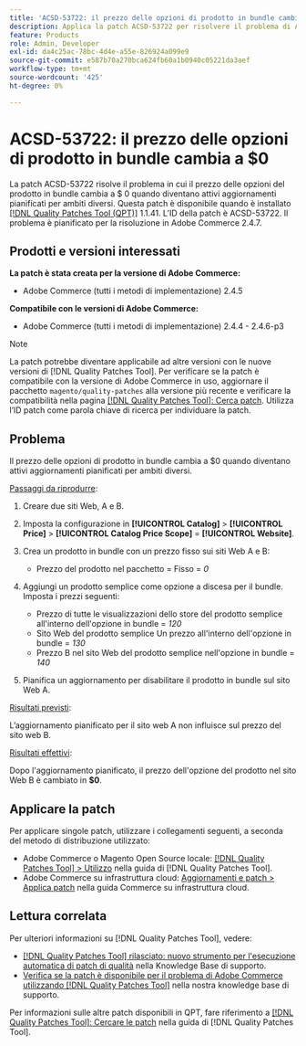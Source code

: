 ```yaml
---
title: 'ACSD-53722: il prezzo delle opzioni di prodotto in bundle cambia a $0'
description: Applica la patch ACSD-53722 per risolvere il problema di Adobe Commerce, in cui il prezzo delle opzioni del prodotto in bundle cambia a $ 0 quando diventano attivi aggiornamenti pianificati per ambiti diversi.
feature: Products
role: Admin, Developer
exl-id: da4c25ac-78bc-4d4e-a55e-826924a099e9
source-git-commit: e587b70a270bca624fb60a1b0940c05221da3aef
workflow-type: tm+mt
source-wordcount: '425'
ht-degree: 0%

---
```


# ACSD-53722: il prezzo delle opzioni di prodotto in bundle cambia a $0

La patch ACSD-53722 risolve il problema in cui il prezzo delle opzioni del prodotto in bundle cambia a $ 0 quando diventano attivi aggiornamenti pianificati per ambiti diversi. Questa patch è disponibile quando è installato [[!DNL Quality Patches Tool (QPT)]](/help/announcements/adobe-commerce-announcements/magento-quality-patches-released-new-tool-to-self-serve-quality-patches.md) 1.1.41. L’ID della patch è ACSD-53722. Il problema è pianificato per la risoluzione in Adobe Commerce 2.4.7.

## Prodotti e versioni interessati

**La patch è stata creata per la versione di Adobe Commerce:**

* Adobe Commerce (tutti i metodi di implementazione) 2.4.5

**Compatibile con le versioni di Adobe Commerce:**

* Adobe Commerce (tutti i metodi di implementazione) 2.4.4 - 2.4.6-p3

>[!NOTE]
>
>La patch potrebbe diventare applicabile ad altre versioni con le nuove versioni di [!DNL Quality Patches Tool]. Per verificare se la patch è compatibile con la versione di Adobe Commerce in uso, aggiornare il pacchetto `magento/quality-patches` alla versione più recente e verificare la compatibilità nella pagina [[!DNL Quality Patches Tool]: Cerca patch](https://experienceleague.adobe.com/tools/commerce-quality-patches/index.html). Utilizza l’ID patch come parola chiave di ricerca per individuare la patch.

## Problema

Il prezzo delle opzioni di prodotto in bundle cambia a $0 quando diventano attivi aggiornamenti pianificati per ambiti diversi.

<u>Passaggi da riprodurre</u>:

1. Creare due siti Web, A e B.
1. Imposta la configurazione in **[!UICONTROL Catalog]** > **[!UICONTROL Price]** > **[!UICONTROL Catalog Price Scope]** = **[!UICONTROL Website]**.
1. Crea un prodotto in bundle con un prezzo fisso sui siti Web A e B:

   * Prezzo del prodotto nel pacchetto = Fisso = *0*

1. Aggiungi un prodotto semplice come opzione a discesa per il bundle. Imposta i prezzi seguenti:

   * Prezzo di tutte le visualizzazioni dello store del prodotto semplice all&#39;interno dell&#39;opzione in bundle = *120*
   * Sito Web del prodotto semplice Un prezzo all&#39;interno dell&#39;opzione in bundle = *130*
   * Prezzo B nel sito Web del prodotto semplice nell&#39;opzione in bundle = *140*

1. Pianifica un aggiornamento per disabilitare il prodotto in bundle sul sito Web A.

<u>Risultati previsti</u>:

L’aggiornamento pianificato per il sito web A non influisce sul prezzo del sito web B.

<u>Risultati effettivi</u>:

Dopo l&#39;aggiornamento pianificato, il prezzo dell&#39;opzione del prodotto nel sito Web B è cambiato in **$0**.

## Applicare la patch

Per applicare singole patch, utilizzare i collegamenti seguenti, a seconda del metodo di distribuzione utilizzato:

* Adobe Commerce o Magento Open Source locale: [[!DNL Quality Patches Tool] > Utilizzo](https://experienceleague.adobe.com/docs/commerce-operations/tools/quality-patches-tool/usage.html) nella guida di [!DNL Quality Patches Tool].
* Adobe Commerce su infrastruttura cloud: [Aggiornamenti e patch > Applica patch](https://experienceleague.adobe.com/docs/commerce-cloud-service/user-guide/develop/upgrade/apply-patches.html) nella guida Commerce su infrastruttura cloud.

## Lettura correlata

Per ulteriori informazioni su [!DNL Quality Patches Tool], vedere:

* [[!DNL Quality Patches Tool] rilasciato: nuovo strumento per l&#39;esecuzione automatica di patch di qualità](/help/announcements/adobe-commerce-announcements/magento-quality-patches-released-new-tool-to-self-serve-quality-patches.md) nella Knowledge Base di supporto.
* [Verifica se la patch è disponibile per il problema di Adobe Commerce utilizzando  [!DNL Quality Patches Tool]](/help/support-tools/patches-available-in-qpt-tool/check-patch-for-magento-issue-with-magento-quality-patches.md) nella nostra knowledge base di supporto.

Per informazioni sulle altre patch disponibili in QPT, fare riferimento a [[!DNL Quality Patches Tool]: Cercare le patch](https://experienceleague.adobe.com/tools/commerce-quality-patches/index.html) nella guida di [!DNL Quality Patches Tool].

